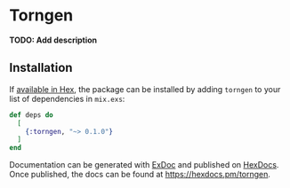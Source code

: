 # Torngen

**TODO: Add description**

## Installation

If [available in Hex](https://hex.pm/docs/publish), the package can be installed
by adding `torngen` to your list of dependencies in `mix.exs`:

```elixir
def deps do
  [
    {:torngen, "~> 0.1.0"}
  ]
end
```

Documentation can be generated with [ExDoc](https://github.com/elixir-lang/ex_doc)
and published on [HexDocs](https://hexdocs.pm). Once published, the docs can
be found at <https://hexdocs.pm/torngen>.

